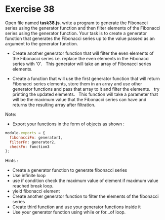 # Exercise 38

Open file named **task38.js**. write a program to generate the Fibonacci series using the generator function and then filter elements of the Fibonacci series using the generator function.
Your task is to create a generator function that generates the Fibonacci series up to the value passed as an argument to the generator function.

- Create another generator function that will filter the even elements of the Fibonacci series i.e. replace the even elements in the Fibonacci series with '0'.
  This generator will take an array of Fibonacci series elements.

- Create a function that will use the first generator function that will return Fibonacci series elements, store them in an array and use other generator functions and pass that array to it and filter the elements.
  try printing the updated elements.
  This function will take a parameter that will be the maximum value that the Fibonacci series can have and returns the resulting array after filtration.

Note:

- Export your functions in the form of objects as shown :

```js
module.exports = {
  fibonacciFn: generator1,
  filterFn: generator2,
  checkFn: function3
};
```

Hints :

- Create a generator function to generate fibonacci series
- Use infinite loop
- use if condition check the maximum value of element if maximum value reached break loop.
- yield fibonacci element
- Create another generator function to filter the elements of the fibonacci series
- Create third function and use your generator functions inside it
- Use your generator function using while or for...of loop.
